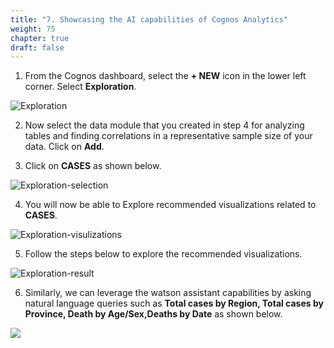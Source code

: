 ```yaml
---
title: "7. Showcasing the AI capabilities of Cognos Analytics"
weight: 75
chapter: true
draft: false
---
```


1. From the Cognos dashboard, select the **+ NEW** icon in the lower left corner. Select **Exploration**.

![Exploration](/static/images/40_visualization_and_insights_lab/cognos-exploration-1.png?classes=shadow)

2. Now select the data module that you created in step 4 for analyzing tables and finding correlations in a representative sample size of your data. Click on **Add**.

3. Click on **CASES** as shown below.

![Exploration-selection](/static/images/40_visualization_and_insights_lab/cognos-exploration-2.png?classes=shadow)

4. You will now be able to Explore recommended visualizations related to **CASES**.

![Exploration-visulizations](/static/images/40_visualization_and_insights_lab/cognos-exploration-3.png?classes=shadow)

5. Follow the steps below to explore the recommended visualizations.

![Exploration-result](/static/images/40_visualization_and_insights_lab/cognos-exploration-4.gif)

6. Similarly, we can leverage the watson assistant capabilities by asking natural language queries such as **Total cases by Region, Total cases by Province, Death by Age/Sex,Deaths by Date** as shown below.

![](/static/images/40_visualization_and_insights_lab/cognos-exploration-assistant_v2.gif)

